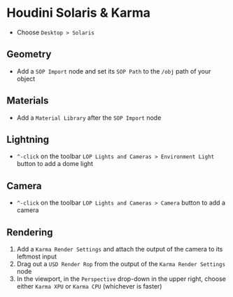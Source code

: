 # Houdini Solaris & Karma

- Choose `Desktop > Solaris`

## Geometry

- Add a `SOP Import` node and set its `SOP Path` to the `/obj` path of your object

## Materials

- Add a `Material Library` after the `SOP Import` node

## Lightning

- `^-click` on the toolbar `LOP Lights and Cameras > Environment Light`  button to add a dome light

## Camera

- `^-click` on the toolbar `LOP Lights and Cameras > Camera`  button to add a camera

## Rendering

1. Add a `Karma Render Settings` and attach the output of the camera to its leftmost input
2. Drag out a `USD Render Rop` from the output of the `Karma Render Settings` node
3. In the viewport, in the `Perspective` drop-down in the upper right, choose either `Karma XPU` or `Karma CPU` (whichever is faster)
